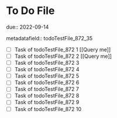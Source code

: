 # To Do File

due:: 2022-09-14

metadatafield:: todoTestFile_872_35

- [ ] Task of todoTestFile_872 1 [[Query me]]
- [ ] Task of todoTestFile_872 2 [[Query me]]
- [ ] Task of todoTestFile_872 3
- [ ] Task of todoTestFile_872 4
- [ ] Task of todoTestFile_872 5
- [ ] Task of todoTestFile_872 6
- [ ] Task of todoTestFile_872 7
- [ ] Task of todoTestFile_872 8
- [ ] Task of todoTestFile_872 9
- [ ] Task of todoTestFile_872 10
